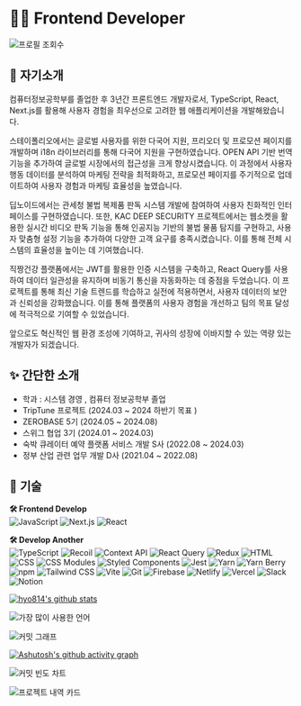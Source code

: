 # 👩‍💻 Frontend Developer


![프로필 조회수](https://komarev.com/ghpvc/?username=hyo814&style=flat-square)


## 💚 자기소개
컴퓨터정보공학부를 졸업한 후 3년간 프론트엔드 개발자로서, TypeScript, React, Next.js를 활용해 사용자 경험을 최우선으로 고려한 웹 애플리케이션을 개발해왔습니다.

스테이폴리오에서는 글로벌 사용자를 위한 다국어 지원, 프리오더 및 프로모션 페이지를 개발하며 i18n 라이브러리를 통해 다국어 지원을 구현하였습니다. 
OPEN API 기반 번역 기능을 추가하여 글로벌 시장에서의 접근성을 크게 향상시켰습니다. 
이 과정에서 사용자 행동 데이터를 분석하여 마케팅 전략을 최적화하고, 프로모션 페이지를 주기적으로 업데이트하여 사용자 경험과 마케팅 효율성을 높였습니다.

딥노이드에서는 관세청 불법 복제품 판독 시스템 개발에 참여하여 사용자 친화적인 인터페이스를 구현하였습니다. 
또한, KAC DEEP SECURITY 프로젝트에서는 웹소켓을 활용한 실시간 비디오 판독 기능을 통해 인공지능 기반의 불법 물품 탐지를 구현하고, 사용자 맞춤형 설정 기능을 추가하여 다양한 고객 요구를 충족시켰습니다.
이를 통해 전체 시스템의 효율성을 높이는 데 기여했습니다.

직짱건강 플랫폼에서는 JWT를 활용한 인증 시스템을 구축하고, React Query를 사용하여 데이터 일관성을 유지하며 비동기 통신을 자동화하는 데 중점을 두었습니다.
이 프로젝트를 통해 최신 기술 트렌드를 학습하고 실전에 적용하면서, 사용자 데이터의 보안과 신뢰성을 강화했습니다. 
이를 통해 플랫폼의 사용자 경험을 개선하고 팀의 목표 달성에 적극적으로 기여할 수 있었습니다.

앞으로도 혁신적인 웹 환경 조성에 기여하고, 귀사의 성장에 이바지할 수 있는 역량 있는 개발자가 되겠습니다.



## ✨ 간단한 소개
- 학과 : 시스템 경영 , 컴퓨터 정보공학부 졸업
- TripTune 프로젝트 (2024.03 ~ 2024 하반기 목표 )
- ZEROBASE 5기 (2024.05 ~ 2024.08)
- 스위그 협업 3기 (2024.01 ~ 2024.03)
- 숙박 큐레이터 예약 플랫폼 서비스 개발 S사 (2022.08 ~ 2024.03)
- 정부 산업 관련 업무 개발 D사 (2021.04 ~ 2022.08)


## 📌 기술
**🛠 Frontend Develop** <br>
<img src="https://img.shields.io/badge/JavaScript-F7DF1E?style=flat-square&logo=javascript&logoColor=black" alt="JavaScript"/>
<img src="https://img.shields.io/badge/Next.js-000000?style=flat-square&logo=next.js&logoColor=white" alt="Next.js"/>
<img src="https://img.shields.io/badge/React-61DAFB?style=flat-square&logo=react&logoColor=black" alt="React"/>


**🛠 Develop Another** <br>
<img src="https://img.shields.io/badge/TypeScript-3178C6?style=flat-square&logo=typescript&logoColor=white" alt="TypeScript"/>
<img src="https://img.shields.io/badge/Recoil-3578E5?style=flat-square&logo=recoil&logoColor=white" alt="Recoil"/>
<img src="https://img.shields.io/badge/Context_API-61DAFB?style=flat-square&logo=react&logoColor=black" alt="Context API"/>
<img src="https://img.shields.io/badge/React_Query-FF4154?style=flat-square&logo=react-query&logoColor=white" alt="React Query"/>
<img src="https://img.shields.io/badge/Redux-764ABC?style=flat-square&logo=redux&logoColor=white" alt="Redux"/>
<img src="https://img.shields.io/badge/HTML-E34F26?style=flat-square&logo=html5&logoColor=white" alt="HTML"/>
<img src="https://img.shields.io/badge/CSS-1572B6?style=flat-square&logo=css3&logoColor=white" alt="CSS"/>
<img src="https://img.shields.io/badge/CSS_Modules-000000?style=flat-square&logo=css-modules&logoColor=white" alt="CSS Modules"/>
<img src="https://img.shields.io/badge/Styled_Components-DB7093?style=flat-square&logo=styled-components&logoColor=white" alt="Styled Components"/>
<img src="https://img.shields.io/badge/Jest-C21325?style=flat-square&logo=jest&logoColor=white" alt="Jest"/>
<img src="https://img.shields.io/badge/Yarn-2C8EBB?style=flat-square&logo=yarn&logoColor=white" alt="Yarn"/>
<img src="https://img.shields.io/badge/Yarn_Berry-2C8EBB?style=flat-square&logo=yarn&logoColor=white" alt="Yarn Berry"/>
<img src="https://img.shields.io/badge/npm-CB3837?style=flat-square&logo=npm&logoColor=white" alt="npm"/>
<img src="https://img.shields.io/badge/Tailwind_CSS-38B2AC?style=flat-square&logo=tailwind-css&logoColor=white" alt="Tailwind CSS"/>
<img src="https://img.shields.io/badge/Vite-646CFF?style=flat-square&logo=vite&logoColor=white" alt="Vite"/>
<img src="https://img.shields.io/badge/Git-F05032?style=flat-square&logo=git&logoColor=white" alt="Git"/>
<img src="https://img.shields.io/badge/Firebase-FFCA28?style=flat-square&logo=firebase&logoColor=black" alt="Firebase"/>
<img src="https://img.shields.io/badge/Netlify-00C7B7?style=flat-square&logo=netlify&logoColor=white" alt="Netlify"/>
<img src="https://img.shields.io/badge/Vercel-000000?style=flat-square&logo=vercel&logoColor=white" alt="Vercel"/>
<img src="https://img.shields.io/badge/Slack-4A154B?style=flat-square&logo=slack&logoColor=white" alt="Slack"/>
<img src="https://img.shields.io/badge/Notion-000000?style=flat-square&logo=notion&logoColor=white" alt="Notion"/>


[![hyo814's github stats](https://github-readme-stats.vercel.app/api?username=hyo814)](https://github.com/anuraghazra/github-readme-stats)


![가장 많이 사용한 언어](https://github-readme-stats.vercel.app/api/top-langs/?username=hyo814&layout=compact&theme=radical)


![커밋 그래프](https://github-readme-streak-stats.herokuapp.com/?user=hyo814&theme=radical)


[![Ashutosh's github activity graph](https://github-readme-activity-graph.vercel.app/graph?username=hyo814&bg_color=0f2d3d&color=1cadfb&line=1cadfb&point=1cadfb&area=true&hide_border=true)](https://github.com/ashutosh00710/github-readme-activity-graph)


![커밋 빈도 차트](https://github-profile-summary-cards.vercel.app/api/cards/profile-details?username=hyo814&theme=radical)


![프로젝트 내역 카드](https://github-profile-summary-cards.vercel.app/api/cards/repos-per-language?username=hyo814&theme=radical)


